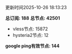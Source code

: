 更新时间2025-10-26 18:13:23

**总订阅: 188**
**总节点: 42501**
- vless节点: 15872
- hysteria2节点: 12

**google ping有效节点: 144**
